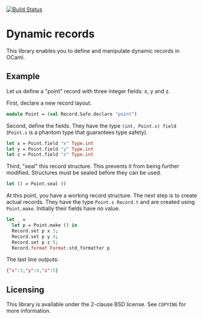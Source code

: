 [![Build Status](https://travis-ci.org/cryptosense/records.svg)](https://travis-ci.org/cryptosense/records)

Dynamic records
===============

This library enables you to define and manipulate dynamic records in OCaml.

## Example

Let us define a "point" record with three integer fields: x, y and z.

First, declare a new record layout.

```ocaml
module Point = (val Record.Safe.declare "point")
```

Second, define the fields. They have the type `(int, Point.s) field`
(`Point.s` is a phantom type that guarantees type safety).

```ocaml
let x = Point.field "x" Type.int
let y = Point.field "y" Type.int
let z = Point.field "z" Type.int
```

Third, "seal" this record structure. This prevents it from being further modified.
Structures must be sealed before they can be used.

```ocaml
let () = Point.seal ()
```

At this point, you have a working record structure. The next step is to create
actual records. They have the type `Point.s Record.t` and are created using
`Point.make`. Initially their fields have no value.

```ocaml
let _ =
  let p = Point.make () in
  Record.set p x 3;
  Record.set p y 4;
  Record.set p z 5;
  Record.format Format.std_formatter p
```

The last line outputs:

```json
{"x":3,"y":4,"z":5}
```

## Licensing

This library is available under the 2-clause BSD license.
See `COPYING` for more information.
